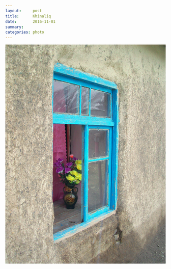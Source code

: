 ```yaml
---
layout:     post
title:      Khinaliq
date:       2016-11-01
summary:    
categories: photo
---
```


![](/images/khinaliq.jpg)

